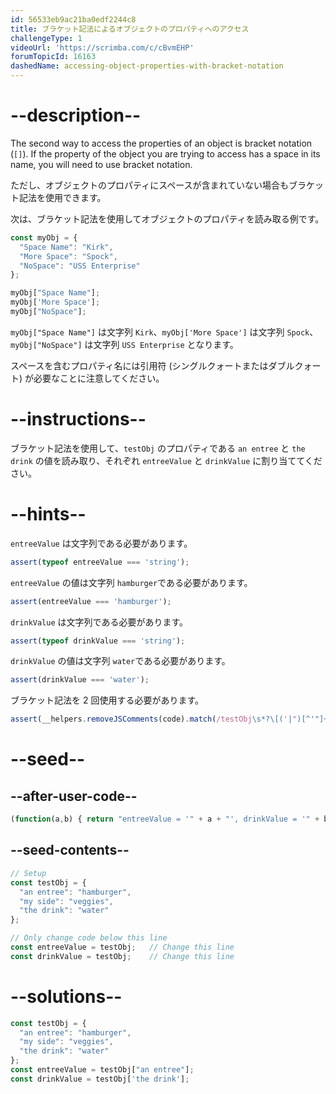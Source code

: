 ```yaml
---
id: 56533eb9ac21ba0edf2244c8
title: ブラケット記法によるオブジェクトのプロパティへのアクセス
challengeType: 1
videoUrl: 'https://scrimba.com/c/cBvmEHP'
forumTopicId: 16163
dashedName: accessing-object-properties-with-bracket-notation
---
```


# --description--

The second way to access the properties of an object is bracket notation (`[]`). If the property of the object you are trying to access has a space in its name, you will need to use bracket notation.

ただし、オブジェクトのプロパティにスペースが含まれていない場合もブラケット記法を使用できます。

次は、ブラケット記法を使用してオブジェクトのプロパティを読み取る例です。

```js
const myObj = {
  "Space Name": "Kirk",
  "More Space": "Spock",
  "NoSpace": "USS Enterprise"
};

myObj["Space Name"];
myObj['More Space'];
myObj["NoSpace"];
```

`myObj["Space Name"]` は文字列 `Kirk`、`myObj['More Space']` は文字列 `Spock`、`myObj["NoSpace"]` は文字列 `USS Enterprise` となります。

スペースを含むプロパティ名には引用符 (シングルクォートまたはダブルクォート) が必要なことに注意してください。

# --instructions--

ブラケット記法を使用して、`testObj` のプロパティである `an entree` と `the drink` の値を読み取り、それぞれ `entreeValue` と `drinkValue` に割り当ててください。

# --hints--

`entreeValue` は文字列である必要があります。

```js
assert(typeof entreeValue === 'string');
```

`entreeValue` の値は文字列 `hamburger`である必要があります。

```js
assert(entreeValue === 'hamburger');
```

`drinkValue` は文字列である必要があります。

```js
assert(typeof drinkValue === 'string');
```

`drinkValue` の値は文字列 `water`である必要があります。

```js
assert(drinkValue === 'water');
```

ブラケット記法を 2 回使用する必要があります。

```js
assert(__helpers.removeJSComments(code).match(/testObj\s*?\[('|")[^'"]+\1\]/g).length > 1);
```

# --seed--

## --after-user-code--

```js
(function(a,b) { return "entreeValue = '" + a + "', drinkValue = '" + b + "'"; })(entreeValue,drinkValue);
```

## --seed-contents--

```js
// Setup
const testObj = {
  "an entree": "hamburger",
  "my side": "veggies",
  "the drink": "water"
};

// Only change code below this line
const entreeValue = testObj;   // Change this line
const drinkValue = testObj;    // Change this line
```

# --solutions--

```js
const testObj = {
  "an entree": "hamburger",
  "my side": "veggies",
  "the drink": "water"
};
const entreeValue = testObj["an entree"];
const drinkValue = testObj['the drink'];
```
